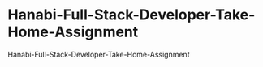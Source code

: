# Hanabi-Full-Stack-Developer-Take-Home-Assignment
Hanabi-Full-Stack-Developer-Take-Home-Assignment
